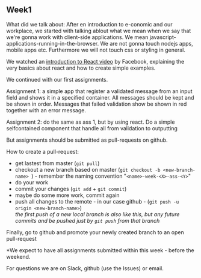 ## Week1 

What did we talk about:
After en introduction to e-conomic and our workplace, we started with talking ablout what we mean when we say that we're gonna work with client-side applications. We mean javascript-applications-running-in-the-browser. We are not gonna touch nodejs apps, mobile apps etc.
Furthermore we will not touch css or styling in general.

We watched an [introduction to React video](https://www.youtube.com/watch?v=XxVg_s8xAms&index=1&list=PL84LMllSwgzLz3PPdwEI3cNUqJGik6YBM) by Facebook, explaining the very basics about react and how to create simple examples.

We continued with our first assignments.

Assignment 1: a simple app that register a validated message from an input field and shows it in a specified container. All messages should be kept and be shown in order. Messages that failed validation show be shown in red together with an error message.

Assignment 2: do the same as ass 1, but by using react. Do a simple selfcontained component that handle all from validation to outputting

But assignments should be submitted as pull-requests on github.

How to create a pull-request:

* get lastest from master (`git pull`)
* checkout a new branch based on master (`git checkout -b <new-branch-name> `) - remember the naming convention "`<name>-week-<X>-ass-<Y>`"
* do your work
* commit your changes (`git add` + `git commit`)
* maybe do some more work, commit again
* push all changes to the remote - in our case github - (`git push -u origin <new-branch-name>`)  
_the first push of a new local branch is also like this, but any future commits and be pushed just by `git push` from that branch_

Finally, go to github and promote your newly created branch to an open pull-request

*We expect to have all assignments submitted within this week - before the weekend.

For questions we are on Slack, github (use the Issues) or email.

